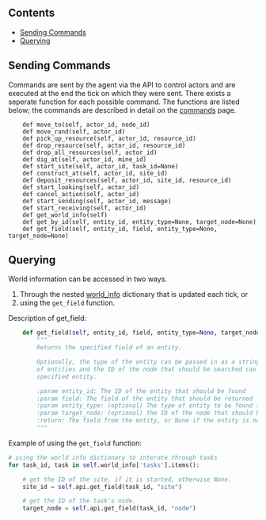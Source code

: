 ## Contents

- [Sending Commands](#Sending-Commands)
- [Querying](#Querying)

## Sending Commands

Commands are sent by the agent via the API to control actors and are executed at the end the tick on which they were sent. There exists a seperate function for each possible command. The functions are listed below; the commands are described in detail on the [commands](33_commands#Detailed-Command-List) page.

```
    def move_to(self, actor_id, node_id)
    def move_rand(self, actor_id)
    def pick_up_resource(self, actor_id, resource_id)
    def drop_resource(self, actor_id, resource_id)
    def drop_all_resources(self, actor_id)
    def dig_at(self, actor_id, mine_id)
    def start_site(self, actor_id, task_id=None)
    def construct_at(self, actor_id, site_id)
    def deposit_resources(self, actor_id, site_id, resource_id)
    def start_looking(self, actor_id)
    def cancel_action(self, actor_id)
    def start_sending(self, actor_id, message)
    def start_receiving(self, actor_id)
    def get_world_info(self)
    def get_by_id(self, entity_id, entity_type=None, target_node=None)
    def get_field(self, entity_id, field, entity_type=None, target_node=None)
```

## Querying

World information can be accessed in two ways.
1. Through the nested [world_info](32_world_info) dictionary that is updated each tick, or
2. using the `get_field` function.

Description of get_field:
```python
    def get_field(self, entity_id, field, entity_type=None, target_node=None):
        """
        Returns the specified field of an entity.

        Optionally, the type of the entity can be passed in as a string to stop the function from searching other types
        of entities and the ID of the node that should be searched can also be chosen to only search one node for the
        specified entity.

        :param entity_id: The ID of the entity that should be found
        :param field: The field of the entity that should be returned
        :param entity_type: (optional) The type of entity to be found (Node, Edge, Actor, Resource, Mine, Site, Building)
        :param target_node: (optional) the ID of the node that should be checked
        :return: The field from the entity, or None if the entity is not found or the entity does not have the field.
        """
```

Example of using the `get_field` function:
```python
# using the world info dictionary to interate through tasks
for task_id, task in self.world_info['tasks'].items(): 

    # get the ID of the site, if it is started, otherwise None.
    site_id = self.api.get_field(task_id, "site")

    # get the ID of the task's node.
    target_node = self.api.get_field(task_id, "node")
```

